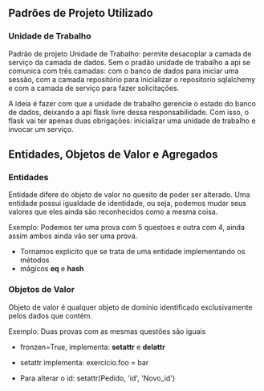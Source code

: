 ## Padrões de Projeto Utilizado

### Unidade de Trabalho

Padrão de projeto Unidade de Trabalho: permite desacoplar
a camada de serviço da camada de dados. Sem o pradão unidade
de trabalho a api se comunica com três camadas: com o banco
de dados para iniciar uma sessão, com a camada repositório para
inicializar o repositorio sqlalchemy e com a camada de serviço
para fazer solicitações.

A ideia é fazer com que a unidade de trabalho gerencie o estado
do banco de dados, deixando a api flask livre dessa responsabilidade.
Com isso, o flask vai ter apenas duas obrigações:
inicializar uma unidade de trabalho e invocar um serviço.


## Entidades, Objetos de Valor e Agregados

### Entidades

Entidade difere do objeto de valor no quesito de poder ser alterado.
Uma entidade possui igualdade de identidade, ou seja, podemos mudar
seus valores que eles ainda são reconhecidos como a mesma coisa.

Exemplo: Podemos ter uma prova com 5 questoes e outra com 4, ainda assim
ambos ainda vão ser uma prova.

* Tornamos explicito que se trata de uma entidade implementando os métodos
* mágicos __eq__ e __hash__

### Objetos de Valor

Objeto de valor é qualquer objeto de domínio identificado
exclusivamente pelos dados que contém.

Exemplo: Duas provas com as mesmas questões são iguais

* fronzen=True, implementa: __setattr__ e __delattr__
- setattr implementa: exercicio.foo = bar
* Para alterar o id: setattr(Pedido, 'id', 'Novo_id')